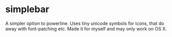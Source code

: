 # simplebar

A simpler option to powerline. Uses tiny unicode symbols for icons, that do
away with font-patching etc. Made it for myself and may only work on OS X.

